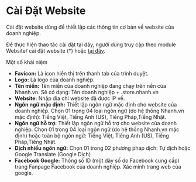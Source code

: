 # Cài Đặt Website

Cài đặt website dùng để thiết lập các thông tin cơ bản về website của doanh nghiệp.

Để thực hiện thao tác cài đặt tại đây, người dùng truy cập theo module Website/ cài đặt website (*) hoặc [tại đây](https://new.nhanh.vn/website/content/config).

Một số khái niệm

- **Favicon:** Là icon hiển thị trên thanh tab của trình duyệt.
- **Logo:** Là logo của doanh nghiệp.
- **Tên miền:** Tên miền của doanh nghiệp đang chạy trên nền của Nhanh.vn. Sẽ có dạng: Tên doanh nghiệp + .store.nhanh.vn
- **Website:** Nhập địa chỉ website đã được IP về.
- **Ngôn ngữ mặc định:** Thiết lập ngôn ngữ mặc định cho website của doanh nghiệp. Chọn 01 trong 04 loại ngôn ngữ (do hệ thống Nhanh.vn mặc định): Tiếng Việt, Tiếng Anh (US), Tiếng Pháp,Tiếng Nhật.
- **Ngôn ngữ hỗ trợ:** Thiết lập ngôn ngữ hỗ trợ cho website của doanh nghiệp. Chọn 01 trong 04 loại ngôn ngữ (do hệ thống Nhanh.vn mặc định) hoặc toàn bộ ngôn ngữ: Tiếng Việt, Tiếng Anh (US), Tiếng Pháp,Tiếng Nhật.
- **Dịch nhiều ngôn ngữ:** Chọn 01 trong 02 phương pháp dịch: Tự dịch hoặc Google Translate (Google Dịch)
- **Facebook Google:** Thông số ID (một dãy số do Facebook cung cấp) trang Fanpage Facebook của doanh nghiệp. Xác minh trang web của google. 

